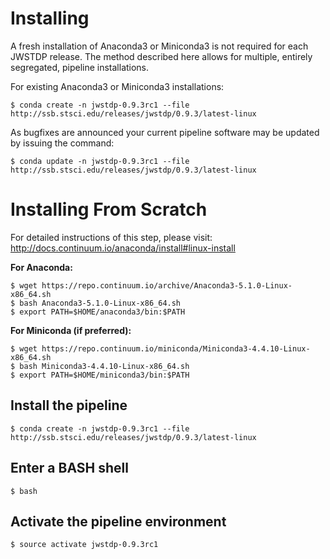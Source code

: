 # Installing

A fresh installation of Anaconda3 or Miniconda3 is not required for each JWSTDP release. The method described here allows for multiple, entirely segregated, pipeline installations.

For existing Anaconda3 or Miniconda3 installations:

```
$ conda create -n jwstdp-0.9.3rc1 --file http://ssb.stsci.edu/releases/jwstdp/0.9.3/latest-linux
```

As bugfixes are announced your current pipeline software may be updated by issuing the command:

```
$ conda update -n jwstdp-0.9.3rc1 --file http://ssb.stsci.edu/releases/jwstdp/0.9.3/latest-linux
```

# Installing From Scratch

For detailed instructions of this step, please visit: http://docs.continuum.io/anaconda/install#linux-install

**For Anaconda:**

```
$ wget https://repo.continuum.io/archive/Anaconda3-5.1.0-Linux-x86_64.sh
$ bash Anaconda3-5.1.0-Linux-x86_64.sh
$ export PATH=$HOME/anaconda3/bin:$PATH
```

**For Miniconda (if preferred):**

```
$ wget https://repo.continuum.io/miniconda/Miniconda3-4.4.10-Linux-x86_64.sh
$ bash Miniconda3-4.4.10-Linux-x86_64.sh
$ export PATH=$HOME/miniconda3/bin:$PATH
```

## Install the pipeline

```
$ conda create -n jwstdp-0.9.3rc1 --file http://ssb.stsci.edu/releases/jwstdp/0.9.3/latest-linux
```

## Enter a BASH shell

```
$ bash
```

## Activate the pipeline environment

```
$ source activate jwstdp-0.9.3rc1
```

